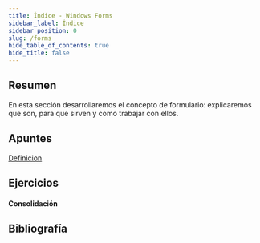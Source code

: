 ```yaml
---
title: Índice - Windows Forms
sidebar_label: Índice
sidebar_position: 0
slug: /forms
hide_table_of_contents: true
hide_title: false
---
```


## Resumen
En esta sección desarrollaremos el concepto de formulario: explicaremos que son, para que sirven y como trabajar con ellos.

## Apuntes
[Definicion](./Apuntes/00-definicion.md)



## Ejercicios
#### Consolidación


## Bibliografía
